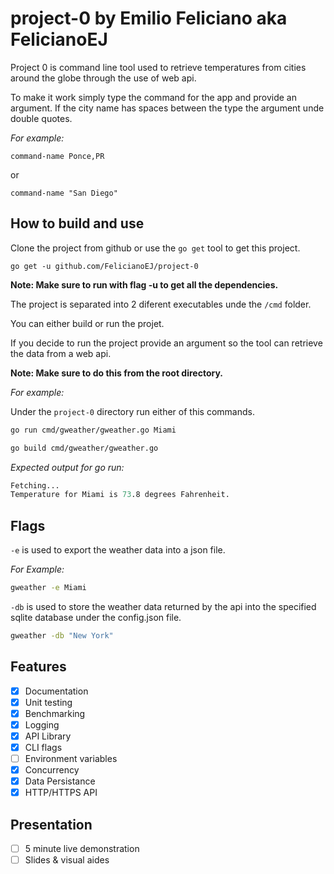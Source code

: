 # project-0 by Emilio Feliciano aka FelicianoEJ

Project 0 is command line tool used to retrieve temperatures from cities around the globe through the use of web api.

To make it work simply type the command for the app and provide an argument.
If the city name has spaces between the type the argument unde double quotes.

*For example:*

`command-name Ponce,PR`

or

`command-name "San Diego"`

## How to build and use

Clone the project from github or use the `go get` tool to get this project.

`go get -u github.com/FelicianoEJ/project-0 `


**Note: Make sure to run with flag -u to get all the dependencies.**

The project is separated into 2 diferent executables unde the `/cmd` folder.

You can either build or run the projet.

If you decide to run the project provide an argument so the tool can retrieve the data from a web api.

**Note: Make sure to do this from the root directory.**

*For example:*

Under the `project-0` directory run either of this commands.

```bash
go run cmd/gweather/gweather.go Miami

go build cmd/gweather/gweather.go
```

*Expected output for go run:*

```s
Fetching...
Temperature for Miami is 73.8 degrees Fahrenheit.
```

## Flags

`-e` is used to export the weather data into a json file.

*For Example:*

```bash
gweather -e Miami
```

`-db` is used to store the weather data returned by the api into the specified sqlite database under the config.json file.

```bash
gweather -db "New York"
```

## Features
- [x] Documentation
- [x] Unit testing
- [x] Benchmarking
- [x] Logging
- [x] API Library
- [x] CLI flags
- [ ] Environment variables
- [x] Concurrency
- [x] Data Persistance
- [x] HTTP/HTTPS API

## Presentation
- [ ] 5 minute live demonstration
- [ ] Slides & visual aides
